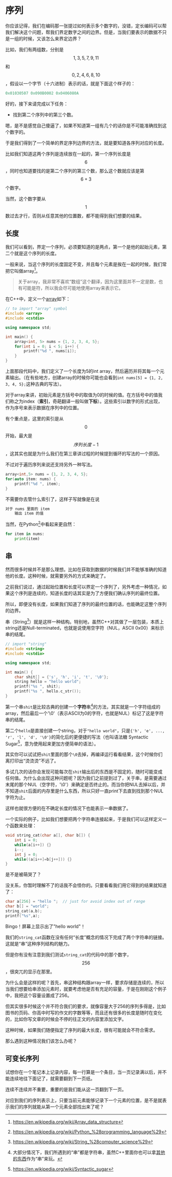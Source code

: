# 序列

你应该记得，我们在编码那一张提过如何表示多个数字的，没错，定长编码可以帮我们解决这个问题，帮我们界定数字之间的边界。但是，当我们要表示的数据不只是一组的时候，又该怎么来界定边界？

比如，我们有两组数，分别是$$1,3,5,7,9,11$$和$$0,2,4,6,8,10$$，假设以一个字节（十六进制）表示的话，就是下面这个样子的：
```c++
0x01030507 0x090B0002 0x0406080A
```
好的，接下来请完成以下任务：
 - 找到第二个序列中的第三个数。

嗯，是不是感觉自己傻逼了，如果不知道第一组有几个的话你是不可能准确找到这个数字的。

于是我们得到了一个简单的界定序列边界的方法，就是要知道各序列对应的长度。

比如我们知道这两个序列是连续放在一起的，第一个序列长度是$$6$$，同时也知道要找的是第二个序列的第三个数，那么这个数就应该是第$$6+3$$个数字。

当然，这个数字要从$$1$$数过去才行，否则从任意其他的位置数，都不能得到我们想要的结果。

## 长度

我们可以看到，界定一个序列，必须要知道的是两点，第一个是他的起始元素，第二个就是这个序列的长度。

一般来说，当这个序列的长度固定不变，并且每个元素是挨在一起的时候，我们常把它叫做array[^1]。

> 关于array，我非常不喜欢“数组”这个翻译，因为这里面并不一定是数，也有可能是符，所以我会尽可能地使用array来表示它。

在C++中，定义一个[array](http://en.cppreference.com/w/cpp/container/array)如下：
```c++
// to import "array" symbol
#include <array>
#include <cstdio>

using namespace std;

int main() {
    array<int, 5> nums = {1, 2, 3, 4, 5};
    for(int i = 0; i < 5; i++) {
        printf("%d ", nums[i]);
    }
}
```
上面那段代码中，我们定义了一个长度为5的int array，然后遍历并将其每一个元素输出。（在有些地方，创建array的时候你可能也会看到`int nums[5] = {1, 2, 3, 4, 5};`这种古典的写法）。

对于array来讲，初始元素是方括号中的取值为0的时候的值。在方括号中的值我们称之为index（**索引**，奇葩翻译一般叫做**下标**）。这些索引以数字的形式出现，作为序号来表示数据在序列中的位置。

有个重点是，这里的索引是从$$0$$开始，最大是$$序列长度-1$$，这其实也就是为什么我们在第三章讲过程的时候提到循环的写法的一个原因。

不过对于遍历序列来说还支持另外一种写法。
```c++
array<int,5> nums = {1, 2, 3, 4, 5};
for(auto item: nums) {
    printf("%d ", item);
}
```
不需要你去管什么索引了，这样子写就像是在说
```c++
对于 nums 里面的 item
    输出 item 的值
```
当然，在Python[^2]中看起来更自然：
```python
for item in nums:
    print(item)
```

## 串

然而很多时候并不是那么理想。比如在获取到数据的时候我们并不能够准确的知道他的长度。这种时候，就需要另外的方式来确定了。

之前我们说过，通过起始位置和长度可以界定一个序列了，另外考虑一种情况，如果这个序列是连续的，知道长度的话其实是为了方便我们确认序列的最终位置。

所以，即便没有长度，如果我们知道了序列的最终位置的话，也能确定这整个序列的边界。

串（String[^3]）就是这样一种结构。特别地，虽然C++对其做了一层包装，本质上string还是Null-terminated，也就是说使用空字符（NUL，ASCII 0x00）来标示串的结尾。
```c++
// import "string"
#include <string>
#include <cstdio>

using namespace std;

int main() {
    char shit[] = {'s', 'h', 'i', 't', '\0'};
    string hello = "hello world";
    printf("%s ", shit);
    printf("%s ", hello.c_str());
}
```
第一个串`shit`是比较古典的创建一个**字符**串[^4]的方法，其实就是一个字符组成的array，然后最后一个'\0'（表示ASCII为0的字符，也就是NUL）标记了这是字符串的结尾。

第二个`hello`是直接创建一个string，对于`"hello world"`，只是`{'h', 'e', ..., 'r', 'l', 'd', '\0'}`的简化后的更便捷的写法（也叫语法糖 Syntactic Sugar[^5]，意为使用起来更加方便简单的语法）。

其实你可以试试把`shit`里面的那个`\0`去掉，再编译运行看看结果，这个时候你们离打印出“烫烫烫”不远了。

多试几次的话你会发现可能每次在`shit`输出后的东西是不固定的，随时可能变成任何值。为什么会出现这种问题呢？因为我们之前提到过了，关于串，是需要通过末尾的那个NUL（空字符，'\0'）来确定是否终止的。而当你把NUL去掉以后，并不知道`shit`后面的内存里是什么东西，所以只好一直print下去直到找到那个NUL字符为止。

这样也就很方便的在不确定长度的情况下也能表示一串数据了。

一个实际的例子，比如我们想要把两个字符串连接起来，于是我们可以这样定义一个函数来处理：
```c++
void string_cat(char a[], char b[]) {
    int i = 0;
    while(a[i++]) {}
    i--;
    int j = 0;
    while((a[i++]=b[j++])) {}
}
```
是不是被萌哭了？

没关系，你暂时理解不了的话我不会怪你的。只要看看我们用它得到的结果就知道了：
```c++
char a[256] = "hello ";  // just for avoid index out of range
char b[] = "world";
string_cat(a,b);
printf("%s",a);
```
Bingo！屏幕上显示出了"hello world"！

我们的`string_cat`函数在没有任何“长度”概念的情况下完成了两个字符串的链接。这就是“串”这种序列结构的魅力。

但是你有没有注意到我们测试`string_cat`的代码中的那个数字，$$256$$，很突兀的显示在那里。

为什么会是这样的呢？首先，串这种结构跟array一样，要求存储是连续的，所以当我们想要给串添加元素时，就要考虑他是否有充足的容量，于是在刚刚这个例子中，我把这个容量设置成了256。

但其实很多时候这个并不符合我们的要求，就像容量大于256的序列多得是，比如图书的页码、你高中时写的作文的字数等等，而且还有很多的长度是随时在变化的，比如你写文章的时候会不停的往正文的内容里添加文字。

这种时候，如果我们随便指定了序列的最大长度，很有可能就会不符合需求。

那么遇到这种情况我们该怎么办呢？

## 可变长序列

试想你在一个笔记本上记录内容，每一行算是一个条目，当一页记录满以后，并不能连续地往下面记了，就需要翻到下一页纸。

连续不连续并不重要，重要的是我们能从这一页翻到下一页。

对应到我们的序列表示上，只要当前元素能够记录下一个元素的位置，是不是就表示我们的序列就能从第一个元素全部找出来了呢？




[^1]: https://en.wikipedia.org/wiki/Array_data_structure

[^2]: https://en.wikipedia.org/wiki/Python_%28programming_language%29

[^3]: https://en.wikipedia.org/wiki/String_%28computer_science%29

[^4]: 大部分情况下，我们所遇到的“串”都是字符串，虽然C++里面你也可以拿[其他的东西](http://en.cppreference.com/w/cpp/string/basic_string)作为“串”来玩。

[^5]: https://en.wikipedia.org/wiki/Syntactic_sugar
